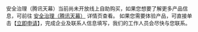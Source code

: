 安全治理（腾讯天幕）当前尚未开放线上自助购买，如果您想要了解更多产品信息，可前往 [安全治理（腾讯天幕）](https://cloud.tencent.com/product/psg) 详情页查看。 如果您需要体验产品，可直接单击【[立即申请](https://cloud.tencent.com/apply/p/faqlux4nlef)】，完成企业及联系人信息填写，我们的工作人员会尽快与您联系。
